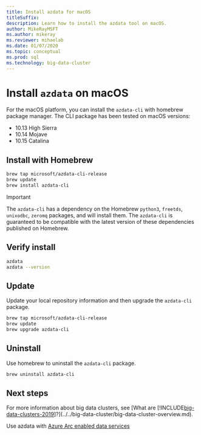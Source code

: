 ```yaml
---
title: Install azdata for macOS
titleSuffix:
description: Learn how to install the azdata tool on macOS.
author: MikeRayMSFT 
ms.author: mikeray
ms.reviewer: mihaelab
ms.date: 01/07/2020
ms.topic: conceptual
ms.prod: sql
ms.technology: big-data-cluster
---
```


# Install `azdata` on macOS

For the macOS platform, you can install the `azdata-cli` with homebrew package manager. The CLI package has been tested on macOS versions: 
* 10.13 High Sierra
* 10.14 Mojave
* 10.15 Catalina

## Install with Homebrew

```bash
brew tap microsoft/azdata-cli-release
brew update
brew install azdata-cli
```

>[!IMPORTANT]
>The `azdata-cli` has a dependency on the Homebrew `python3`, `freetds`, `unixodbc`, `zeromq` packages, and will install them. The `azdata-cli` is guaranteed to be compatible with the latest version of these dependencies published on Homebrew.

## Verify install

```bash
azdata
azdata --version
```

## Update

Update your local repository information and then upgrade the `azdata-cli` package.

```bash
brew tap microsoft/azdata-cli-release
brew update
brew upgrade azdata-cli
```

## Uninstall

Use homebrew to uninstall the `azdata-cli` package.

```bash
brew uninstall azdata-cli
```

## Next steps

For more information about big data clusters, see [What are [!INCLUDE[big-data-clusters-2019](../../includes/ssbigdataclusters-ver15.md)]?](../../big-data-cluster/big-data-cluster-overview.md).

Use azdata with [Azure Arc enabled data services](/azure/azure-arc/data/)
